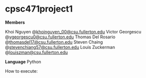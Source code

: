 # cpsc471project1

**Members**

Khoi Nguyen @khoinguyen_00@csu.fullerton.edu
Victor Georgescu @vgeorgescu0@csu.fullerton.edu
Thomas Del Rosario @thomasdel17@csu.fullerton.edu
Steven Chaing @stevenchiang57@csu.fullerton.edu
Louis Zuckerman @louiszman@csu.fullerton.edu

**Language**
Python

How to execute:
